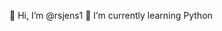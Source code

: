 👋 Hi, I’m @rsjens1
🌱 I’m currently learning Python

<!---
rsjens1/rsjens1 is a ✨ special ✨ repository because its `README.md` (this file) appears on your GitHub profile.
You can click the Preview link to take a look at your changes.
--->
